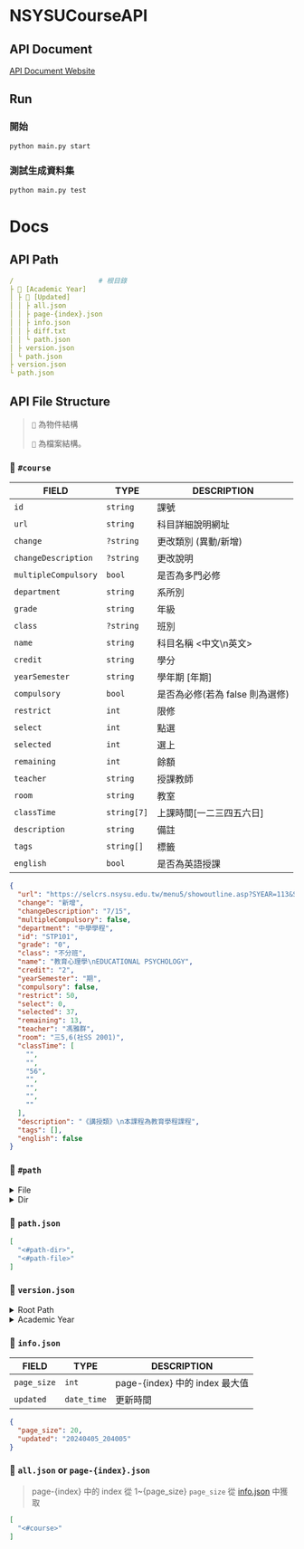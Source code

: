 # NSYSUCourseAPI

## API Document

[API Document Website](https://whats2000.github.io/NSYSUCourseAPI/index.html)

## Run

### 開始

```sh
python main.py start
```

### 測試生成資料集

```sh
python main.py test
```

# Docs

<!-- 
│
├ 📂
└
 -->

## API Path

```yml
/                     # 根目錄
├ 📂 [Academic Year]
│ ├ 📂 [Updated]
│ │ ├ all.json
│ │ ├ page-{index}.json
│ │ ├ info.json
│ │ ├ diff.txt
│ │ └ path.json
│ ├ version.json
│ └ path.json
├ version.json
└ path.json
```

## API File Structure

> `📜` 為物件結構
>
> `📄` 為檔案結構。

### 📜 `#course`

| FIELD                | TYPE        | DESCRIPTION                     |
| -------------------- | ----------- | ------------------------------- |
| `id`                 | `string`    | 課號                            |
| `url`                | `string`    | 科目詳細說明網址                |
| `change`             | `?string`   | 更改類別 (異動/新增)            |
| `changeDescription`  | `?string`   | 更改說明                        |
| `multipleCompulsory` | `bool`      | 是否為多門必修                  |
| `department`         | `string`    | 系所別                          |
| `grade`              | `string`    | 年級                            |
| `class`              | `?string`   | 班別                            |
| `name`               | `string`    | 科目名稱 <中文\n英文>           |
| `credit`             | `string`    | 學分                            |
| `yearSemester`       | `string`    | 學年期 [年期]                   |
| `compulsory`         | `bool`      | 是否為必修(若為 false 則為選修) |
| `restrict`           | `int`       | 限修                            |
| `select`             | `int`       | 點選                            |
| `selected`           | `int`       | 選上                            |
| `remaining`          | `int`       | 餘額                            |
| `teacher`            | `string`    | 授課教師                        |
| `room`               | `string`    | 教室                            |
| `classTime`          | `string[7]` | 上課時間[一二三四五六日]        |
| `description`        | `string`    | 備註                            |
| `tags`               | `string[]`  | 標籤                            |
| `english`            | `bool`      | 是否為英語授課                  |

```json
{
  "url": "https://selcrs.nsysu.edu.tw/menu5/showoutline.asp?SYEAR=113&SEM=1&CrsDat=STP101&Crsname=教育心理學",
  "change": "新增",
  "changeDescription": "7/15",
  "multipleCompulsory": false,
  "department": "中學學程",
  "id": "STP101",
  "grade": "0",
  "class": "不分班",
  "name": "教育心理學\nEDUCATIONAL PSYCHOLOGY",
  "credit": "2",
  "yearSemester": "期",
  "compulsory": false,
  "restrict": 50,
  "select": 0,
  "selected": 37,
  "remaining": 13,
  "teacher": "馮雅群",
  "room": "三5,6(社SS 2001)",
  "classTime": [
    "",
    "",
    "56",
    "",
    "",
    "",
    ""
  ],
  "description": "《講授類》\n本課程為教育學程課程",
  "tags": [],
  "english": false
}
```

### 📜 `#path`

<details>
  <summary>File</summary>

  ```json
  {
    "name": "all.json",
    "path": "1122/20240208/all.json",
    "sha256": "f4592e5e23fa54ca89e10fa4528baeed3adc423a015e54a4f3b24a5520ca297c",
    "size": 2000,
    "static_url": "https://whats2000.github.io/NSYSUCourseAPI/1122/20240208/all.json",
    "type": "file",
  }
  ```

</details>

<details>
  <summary>Dir</summary>

```json
{
  "name": "20240208",
  "path": "1122/20240208",
  "static_url": "https://whats2000.github.io/NSYSUCourseAPI/1122/20240208",
  "type": "dir",
}
```

</details>

### 📄 `path.json`

```json
[
  "<#path-dir>",
  "<#path-file>"
]
```

### 📄 `version.json`

<details>
  <summary>Root Path</summary>

| FIELD     | TYPE             | DESCRIPTION                                                          |
| --------- | ---------------- | -------------------------------------------------------------------- |
| `latest`  | `string`         | 最新學年度(和路徑名相同)                                             |
| `history` | `dict[str, str]` | 歷史紀錄 `{ [學年度: str]: [中文標記: str] }` ({學年度}和路徑名相同) |

  ```json
  {
    "latest": "1123",
    "history": {
      "1123": "112暑期",
      "1122": "112下",
      "1121": "112上",
      "1113": "111暑期",
      "1112": "111下",
    }
  }
  ```

</details>

<details>
  <summary>Academic Year</summary>

| FIELD     | TYPE             | DESCRIPTION                                                   |
| --------- | ---------------- | ------------------------------------------------------------- |
| `latest`  | `string`         | 最新版本(和路徑名相同)                                        |
| `history` | `dict[str, str]` | 歷史紀錄 `{ [更新時間(與路徑名相同): str]: [ISO 8601: str] }` |

  ```json
  {
    "latest": "20240408_010805",
    "history": {
      "20240408_010805": "2024-04-08T01:08:05Z",
      "20240407_111005": "2024-04-07T11:10:05Z",
      "20240406_153005": "2024-04-06T15:30:05Z",
      "20240405_204005": "2024-04-05T20:40:05Z",
    }
  }
  ```

</details>

### 📄 `info.json`

| FIELD       | TYPE        | DESCRIPTION                    |
| ----------- | ----------- | ------------------------------ |
| `page_size` | `int`       | page-{index} 中的 index 最大值 |
| `updated`   | `date_time` | 更新時間                       |

```json
{
  "page_size": 20,
  "updated": "20240405_204005"
}
```

### 📄 `all.json` or `page-{index}.json`

> page-{index} 中的 index 從 1~{page_size}
> `page_size` 從 [info.json](#📄-infojson) 中獲取

```json
[
  "<#course>"
]
```
